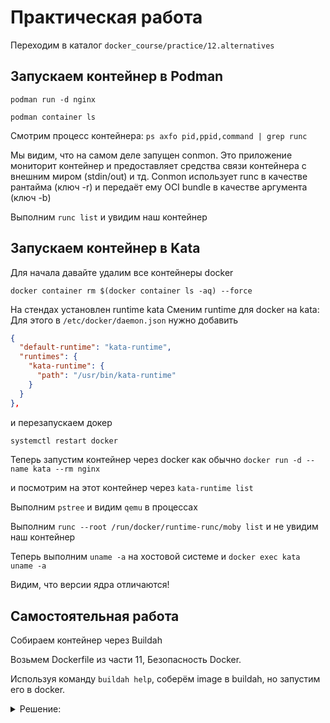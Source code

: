# Практическая работа

Переходим в каталог `docker_course/practice/12.alternatives`

## Запускаем контейнер в Podman

```podman run -d nginx```

```podman container ls```

Смотрим процесс контейнера:
```ps axfo pid,ppid,command | grep runc```

Мы видим, что на самом деле запущен conmon. Это приложение мониторит контейнер и предоставляет средства связи контейнера с внешним миром (stdin/out) и тд.
Conmon использует runc в качестве рантайма (ключ -r) и передаёт ему OCI bundle в качестве аргумента (ключ -b)

Выполним
```runc list```
и увидим наш контейнер

## Запускаем контейнер в Kata

Для начала давайте удалим все контейнеры docker

```docker container rm $(docker container ls -aq) --force```

На стендах установлен runtime kata
Сменим runtime для docker на kata:
Для этого в `/etc/docker/daemon.json`
нужно добавить
```json
{
  "default-runtime": "kata-runtime",
  "runtimes": {
    "kata-runtime": {
      "path": "/usr/bin/kata-runtime"
    }
  }
},
```

и перезапускаем докер

```bash
systemctl restart docker
```

Теперь запустим контейнер через docker как обычно
```docker run -d --name kata --rm nginx```

и посмотрим на этот контейнер через
```kata-runtime list```

Выполним `pstree`
и видим `qemu` в процессах

Выполним
```runc --root /run/docker/runtime-runc/moby list```
и не увидим наш контейнер

Теперь выполним
```uname -a``` на хостовой системе
и
```docker exec kata uname -a```

Видим, что версии ядра отличаются!

## Самостоятельная работа

Собираем контейнер через Buildah

Возьмем Dockerfile из части 11, Безопасность Docker.

Используя команду `buildah help`, соберём image в buildah, но запустим его в docker.


<details>
  <summary>Решение:</summary>

  ```bash
  buildah build-using-dockerfile -f Dockerfile -t buildah-demo
  buildah images
  buildah push localhost/buildah-demo docker-daemon:demo:latest
  docker run --name buildah demo buildah-demo
  ```

</details>
